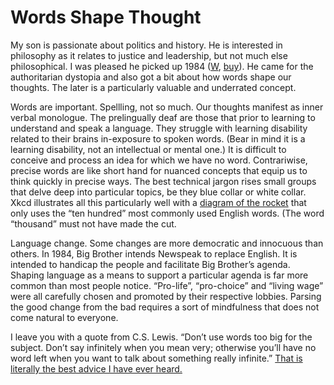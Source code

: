 # Words Shape Thought

My son is passionate about politics and history.  He is interested in philosophy as it relates to justice and leadership, but not much else philosophical.  I was pleased he picked up 1984 ([W](https://en.wikipedia.org/wiki/1984), [buy](http://www.amazon.com/1984-Signet-Classics-George-Orwell/dp/0451524934/)).  He came for the authoritarian dystopia and also got a bit about how words shape our thoughts.  The later is a particularly valuable and underrated concept.

Words are important.  Spellling, not so much.  Our thoughts manifest as inner verbal monologue.  The prelingually deaf are those that prior to learning to understand and speak a language.  They struggle with learning disability related to their brains in-exposure to spoken words.  (Bear in mind it is a learning disability, not an intellectual or mental one.)  It is difficult to conceive and process an idea for which we have no word.  Contrariwise, precise words are like short hand for nuanced concepts that equip us to think quickly in precise ways.  The best technical jargon rises small groups that delve deep into particular topics, be they blue collar or white collar.  Xkcd illustrates all this particularly well with a [diagram of the rocket](https://imgs.xkcd.com/comics/up_goer_five.png) that only uses the “ten hundred” most commonly used English words.  (The word “thousand” must not have made the cut.

Language change.  Some changes are more democratic and innocuous than others.  In 1984, Big Brother intends Newspeak to replace English.  It is intended to handicap the people and facilitate Big Brother’s agenda.  Shaping language as a means to support a particular agenda is far more common than most people notice.  “Pro-life”, “pro-choice” and “living wage” were all carefully chosen and promoted by their respective lobbies.  Parsing the good change from the bad requires a sort of mindfulness that does not come natural to everyone.

I leave you with a quote from C.S. Lewis.  “Don’t use words too big for the subject. Don’t say infinitely when you mean very; otherwise you’ll have no word left when you want to talk about something really infinite.”  [That is literally the best advice I have ever heard.](https://archive.ph/MkJ3L)
